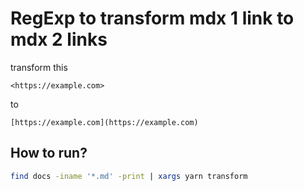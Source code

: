 # RegExp to transform mdx 1 link to mdx 2 links

transform this

```mdxjs
<https://example.com>
```

to

```mdxjs
[https://example.com](https://example.com)
```

## How to run?

```bash
find docs -iname '*.md' -print | xargs yarn transform
```